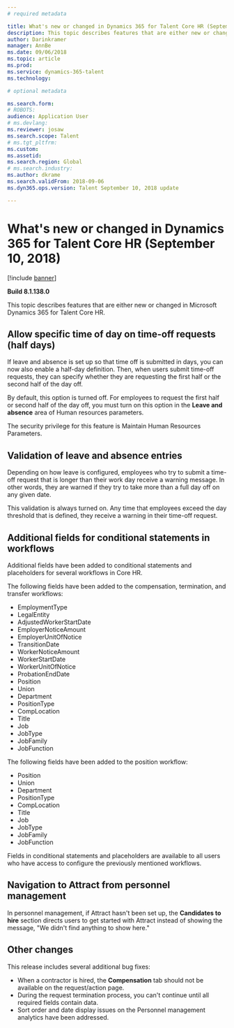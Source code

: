 ```yaml
---
# required metadata

title: What's new or changed in Dynamics 365 for Talent Core HR (September 10, 2018)
description: This topic describes features that are either new or changed in Microsoft Dynamics 365 for Talent Core HR.
author: Darinkramer
manager: AnnBe
ms.date: 09/06/2018
ms.topic: article
ms.prod: 
ms.service: dynamics-365-talent
ms.technology: 

# optional metadata

ms.search.form: 
# ROBOTS: 
audience: Application User
# ms.devlang: 
ms.reviewer: josaw
ms.search.scope: Talent
# ms.tgt_pltfrm: 
ms.custom: 
ms.assetid: 
ms.search.region: Global
# ms.search.industry: 
ms.author: dkrame
ms.search.validFrom: 2018-09-06
ms.dyn365.ops.version: Talent September 10, 2018 update

---
```


# What's new or changed in Dynamics 365 for Talent Core HR (September 10, 2018)

[!include [banner](includes/banner.md)]

**Build 8.1.138.0**

This topic describes features that are either new or changed in Microsoft Dynamics 365 for Talent Core HR.

## Allow specific time of day on time-off requests (half days)

If leave and absence is set up so that time off is submitted in days, you can now also enable a half-day definition. Then, when users submit time-off requests, they can specify whether they are requesting the first half or the second half of the day off.

By default, this option is turned off. For employees to request the first half or second half of the day off, you must turn on this option in the **Leave and absence** area of Human resources parameters.

The security privilege for this feature is Maintain Human Resources Parameters.

## Validation of leave and absence entries

Depending on how leave is configured, employees who try to submit a time-off request that is longer than their work day receive a warning message. In other words, they are warned if they try to take more than a full day off on any given date.

This validation is always turned on. Any time that employees exceed the day threshold that is defined, they receive a warning in their time-off request.

## Additional fields for conditional statements in workflows

Additional fields have been added to conditional statements and placeholders for several workflows in Core HR.

The following fields have been added to the compensation, termination, and transfer workflows:

- EmploymentType
- LegalEntity
- AdjustedWorkerStartDate
- EmployerNoticeAmount
- EmployerUnitOfNotice
- TransitionDate
- WorkerNoticeAmount
- WorkerStartDate
- WorkerUnitOfNotice
- ProbationEndDate
- Position
- Union
- Department
- PositionType
- CompLocation
- Title
- Job
- JobType
- JobFamily
- JobFunction

The following fields have been added to the position workflow:

- Position
- Union
- Department
- PositionType
- CompLocation
- Title
- Job
- JobType
- JobFamily
- JobFunction

Fields in conditional statements and placeholders are available to all users who have access to configure the previously mentioned workflows.

## Navigation to Attract from personnel management

In personnel management, if Attract hasn't been set up, the **Candidates to hire** section directs users to get started with Attract instead of showing the message, "We didn't find anything to show here."

## Other changes

This release includes several additional bug fixes:

- When a contractor is hired, the **Compensation** tab should not be available on the request/action page.
- During the request termination process, you can't continue until all required fields contain data.
- Sort order and date display issues on the Personnel management analytics have been addressed.
